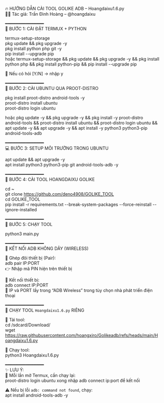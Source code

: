 🔥 HƯỚNG DẪN CÀI TOOL GOLIKE ADB – Hoangdaixu1.6.py  
👨‍💻 Tác giả: Trần Đình Hoàng – @hoangdaixu

━━━━━━━━━━━━━━━  
📲 BƯỚC 1: CÀI ĐẶT TERMUX + PYTHON  

termux-setup-storage  
pkg update && pkg upgrade -y  
pkg install python php git -y  
pip install --upgrade pip  
hoặc
termux-setup-storage && pkg update && pkg upgrade -y && pkg install python php && pkg install python-pip && pip install --upgrade pip 

🔁 Nếu có hỏi [Y/N] → nhập y

━━━━━━━━━━━━━━━  
🧠 BƯỚC 2: CÀI UBUNTU QUA PROOT-DISTRO  

pkg install proot-distro android-tools -y  
proot-distro install ubuntu  
proot-distro login ubuntu

hoặc 
pkg update -y && pkg upgrade -y && pkg install -y proot-distro android-tools && proot-distro install ubuntu && proot-distro login ubuntu && apt update -y && apt upgrade -y && apt install -y python3 python3-pip android-tools-adb

━━━━━━━━━━━━━━━  
💻 BƯỚC 3: SETUP MÔI TRƯỜNG TRONG UBUNTU  

apt update && apt upgrade -y  
apt install python3 python3-pip git android-tools-adb -y

━━━━━━━━━━━━━━━  
🚀 BƯỚC 4: CÀI TOOL HOANGDAIXU GOLIKE  

cd ~  
git clone https://github.com/deno4908/GOLIKE_TOOL  
cd GOLIKE_TOOL  
pip install -r requirements.txt --break-system-packages --force-reinstall --ignore-installed

━━━━━━━━━━━━━━━  
🎯 BƯỚC 5: CHẠY TOOL  

python3 main.py

━━━━━━━━━━━━━━━  
📶 KẾT NỐI ADB KHÔNG DÂY (WIRELESS)  

🔸 Ghép đôi thiết bị (Pair):  
adb pair IP:PORT  
👉 Nhập mã PIN hiện trên thiết bị

🔸 Kết nối thiết bị:  
adb connect IP:PORT  
📌 IP và PORT lấy trong “ADB Wireless” trong tùy chọn nhà phát triển điện thoại

━━━━━━━━━━━━━━━  
📂 CHẠY TOOL `Hoangdaixu1.6.py` RIÊNG  

🔸 Tải tool:  
cd /sdcard/Download/  
wget https://raw.githubusercontent.com/hoangxiro/Golikeadb/refs/heads/main/Hoangdaixu1.6.py  

🔸 Chạy tool:  
python3 Hoangdaixu1.6.py

━━━━━━━━━━━━━━━  
✨ LƯU Ý:  
🔁 Mỗi lần mở Termux, cần chạy lại:  
proot-distro login ubuntu
xong nhập adb connect ip:port để kết nối 

⚠️ Nếu bị lỗi `adb: command not found`, chạy:  
apt install android-tools-adb -y
